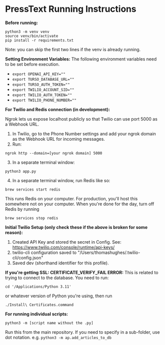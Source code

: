 # PressText Running Instructions

**Before running:**
```
python3 -m venv venv
source venv/bin/activate
pip install -r requirements.txt
```
Note: you can skip the first two lines if the venv is already running.

**Setting Environment Variables:**
The following environment variables need to be set before execution.
- `export OPENAI_API_KEY=""`
- `export TURSO_DATABASE_URL=""`
- `export TURSO_AUTH_TOKEN=""`
- `export TWILIO_ACCOUNT_SID=""`
- `export TWILIO_AUTH_TOKEN=""`
- `export TWILIO_PHONE_NUMBER=""`

**For Twilio and Redis connection (in development):**

Ngrok lets us expose localhost publicly so that Twilio can use port 5000 as a Webhook URL.
1) In Twilio, go to the Phone Number settings and add your ngrok domain as the Webhook URL for incoming messages.
2) Run:
```
ngrok http --domain=[your ngrok domain] 5000
```
3) In a separate terminal window:
```
python3 app.py
```
4) In a separate terminal window, run Redis like so:
```
brew services start redis
```
This runs Redis on your computer. For production, you'll host this somewhere 
not on your computer.
When you're done for the day, turn off Redis by running
```
brew services stop redis
```

**Initial Twilio Setup (only check these if the above is broken for some reason):**
1) Created API Key and stored the secret in Config. See: https://www.twilio.com/console/runtime/api-keys/
2) twilio-cli configuration saved to "/Users/thomashughes/.twilio-cli/config.json"
3) Saved dev (shorthand identifier for this profile).

**If you're getting SSL: CERTIFICATE_VERIFY_FAIL ERROR:**
This is related to trying to connect to the database. You need to run:
```
cd '/Applications/Python 3.11'
```
or whatever version of Python you're using, then run
```
./Install\ Certificates.command
```

**For running individual scripts:**
```
python3 -m [script name without the .py]
```
Run this from the main repository. If you need to specify in a sub-folder, use
dot notation. e.g. `python3 -m ap.add_articles_to_db`
